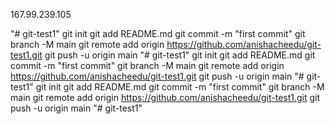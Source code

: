 167.99.239.105

"# git-test1"  git init git add README.md git commit -m "first commit" git branch -M main git remote add origin https://github.com/anishacheedu/git-test1.git git push -u origin main
"# git-test1"  git init git add README.md git commit -m "first commit" git branch -M main git remote add origin https://github.com/anishacheedu/git-test1.git git push -u origin main
"# git-test1"  git init git add README.md git commit -m "first commit" git branch -M main git remote add origin https://github.com/anishacheedu/git-test1.git git push -u origin main
"# git-test1" 
